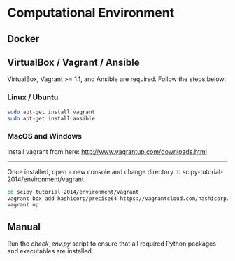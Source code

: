 # Computational Environment

## Docker

## VirtualBox / Vagrant / Ansible

VirtualBox, Vagrant >= 1.1, and Ansible are required. Follow the steps below:

### Linux / Ubuntu

```bash
sudo apt-get install vagrant
sudo apt-get install ansible
```

### MacOS and Windows

Install vagrant from here: http://www.vagrantup.com/downloads.html

-------------

Once installed, open a new console and change directory to
scipy-tutorial-2014/environment/vagrant.

```bash
cd scipy-tutorial-2014/environment/vagrant
vagrant box add hashicorp/precise64 https://vagrantcloud.com/hashicorp/precise64/version/2/provider/virtualbox.box
vagrant up
```

## Manual

Run the *check_env.py* script to ensure that all required Python packages and executables are installed.
